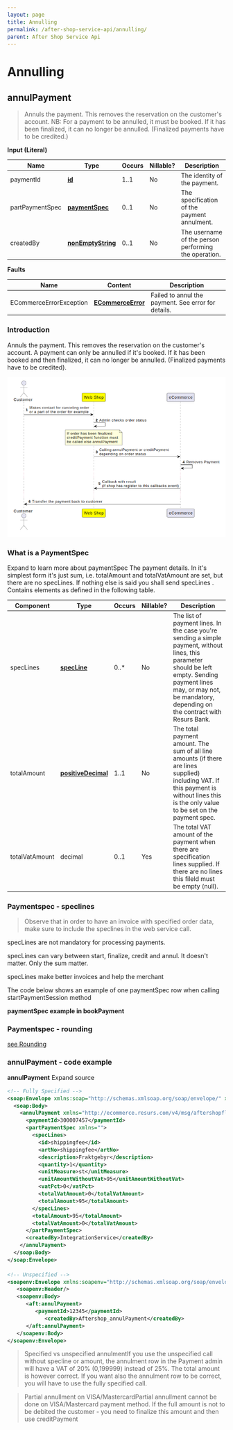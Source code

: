 ```yaml
---
layout: page
title: Annulling
permalink: /after-shop-service-api/annulling/
parent: After Shop Service Api
---
```



# Annulling 

## annulPayment
> Annuls the payment. This removes the reservation on the customer's
> account. NB: For a payment to be annulled, it must be booked. If it has
> been finalized, it can no longer be annulled. (Finalized payments have
> to be credited.)

**Input (Literal)**

| Name             | Type                                    | Occurs | Nillable? | Description                                          |
|------------------|-----------------------------------------|--------|-----------|------------------------------------------------------|
| paymentId        | **[id](/development/api-types/simple-types/)**               | 1..1   | No        | The identity of the payment.                         |
| partPaymentSpec  |  [**paymentSpec**](/development/api-types/paymentspec/)         | 0..1   | No        | The specification of the payment annulment.          |
| createdBy        |  [**nonEmptyString**](/development/api-types/simple-types/)  | 0..1   | No        | The username of the person performing the operation. |

**Faults**

| Name                     | Content                                  | Description                                         |
|--------------------------|------------------------------------------|-----------------------------------------------------|
| ECommerceErrorException  | **[ECommerceError](/development/api-types/ecommerceerror/)**     | Failed to annul the payment. See error for details. |

### Introduction
Annuls the payment. This removes the reservation on the customer's
account. A payment can only be annulled if it's booked. If it has been
booked and then finalized, it can no longer be annulled. (Finalized
payments have to be credited).


![](../../attachments/1475429/128286739.png)

### What is a PaymentSpec
Expand to learn more about paymentSpec
The payment details. In it's simplest form it's just sum, i.e.
totalAmount and totalVatAmount are set, but there are no specLines. If
nothing else is said you shall send specLines .  
Contains elements as defined in the following table.

| Component      | Type                                                                                     | Occurs | Nillable? | Description                                                                                                                                                                                                                  |
|----------------|------------------------------------------------------------------------------------------|--------|-----------|------------------------------------------------------------------------------------------------------------------------------------------------------------------------------------------------------------------------------|
| specLines      | **[specLine](/development/api-types/specline/)**                       | 0..\*  | No        | The list of payment lines. In the case you're sending a simple payment, without lines, this parameter should be left empty. Sending payment lines may, or may not, be mandatory, depending on the contract with Resurs Bank. |
| totalAmount    | **[positiveDecimal](/development/api-types/simple-types/)** | 1..1   | No        | The total payment amount. The sum of all line amounts (if there are lines supplied) including VAT. If this payment is without lines this is the only value to be set on the payment spec.                                    |
| totalVatAmount | decimal                                                                                  | 0..1   | Yes       | The total VAT amount of the payment when there are specification lines supplied. If there are no lines this fileld must be empty (null).                                                                                     |

### Paymentspec - speclines
> Observe that in order to have an invoice with specified order data,
> make sure to include the speclines in the web service call.

specLines are not mandatory for processing payments.

specLines can vary between start, finalize, credit and annul. It doesn't
matter. Only the sum matter.

specLines make better invoices and help the merchant

The code below shows an example of one paymentSpec row when calling
startPaymentSession method

**paymentSpec example in bookPayment**

### Paymentspec - rounding
[see Rounding](/development/rounding/)

###  annulPayment - code example
**annulPayment** Expand source
```xml
<!-- Fully Specified -->
<soap:Envelope xmlns:soap="http://schemas.xmlsoap.org/soap/envelope/" xmlns:xsi="http://www.w3.org/2001/XMLSchema-instance" xmlns:xsd="http://www.w3.org/2001/XMLSchema">   
  <soap:Body>     
    <annulPayment xmlns="http://ecommerce.resurs.com/v4/msg/aftershopflow">       
      <paymentId>300007457</paymentId>       
      <partPaymentSpec xmlns="">         
        <specLines>           
          <id>shippingfee</id>           
          <artNo>shippingfee</artNo>           
          <description>Fraktgebyr</description>           
          <quantity>1</quantity>           
          <unitMeasure>st</unitMeasure>           
          <unitAmountWithoutVat>95</unitAmountWithoutVat>           
          <vatPct>0</vatPct>           
          <totalVatAmount>0</totalVatAmount>           
          <totalAmount>95</totalAmount>         
        </specLines>         
        <totalAmount>95</totalAmount>         
        <totalVatAmount>0</totalVatAmount>       
      </partPaymentSpec>       
      <createdBy>IntegrationService</createdBy>     
    </annulPayment>   
  </soap:Body> 
</soap:Envelope>

<!-- Unspecified --> 
<soapenv:Envelope xmlns:soapenv="http://schemas.xmlsoap.org/soap/envelope/" xmlns:aft="http://ecommerce.resurs.com/v4/msg/aftershopflow">
   <soapenv:Header/>
   <soapenv:Body>
      <aft:annulPayment>
         <paymentId>12345</paymentId>
            <createdBy>Aftershop_annulPayment</createdBy>
      </aft:annulPayment>
   </soapenv:Body>
</soapenv:Envelope>
```
> Specified vs unspecified annulmentIf you use the unspecified call
> without specline or amount, the annulment row in the Payment admin
> will have a VAT of 20% (0,199999) instead of 25%. The total amount is
> however correct. If you want also the annulment row to be correct, you
> will have to use the fully specified call.

> Partial annullment on VISA/MastercardPartial annullment cannot be done
> on VISA/Mastercard payment method. If the full amount is not to be
> debited the customer - you need to finalize this amount and then use
> creditPayment

